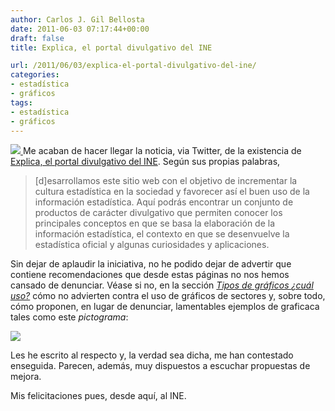 ```yaml
---
author: Carlos J. Gil Bellosta
date: 2011-06-03 07:17:44+00:00
draft: false
title: Explica, el portal divulgativo del INE

url: /2011/06/03/explica-el-portal-divulgativo-del-ine/
categories:
- estadística
- gráficos
tags:
- estadística
- gráficos
---
```


[![](/wp-uploads/2011/06/explica_ine.png#center)
](/wp-uploads/2011/06/explica_ine.png#center)Me acaban de hacer llegar la noticia, via Twitter, de la existencia de [Explica, el portal divulgativo del INE](http://www.ine.es/explica/explica.htm). Según sus propias palabras,


> [d]esarrollamos este sitio web con el objetivo de incrementar la cultura estadística en la sociedad y favorecer así el buen uso de la información estadística.
Aquí podrás encontrar un conjunto de productos de carácter divulgativo que permiten conocer los principales conceptos en que se basa la elaboración de la información estadística, el contexto en que se desenvuelve la estadística oficial y algunas curiosidades y aplicaciones.

Sin dejar de aplaudir la iniciativa, no he podido dejar de advertir que contiene recomendaciones que desde estas páginas no nos hemos cansado de denunciar. Véase si no, en la sección [_Tipos de gráficos ¿cuál uso?_](http://www.ine.es/explica/explica_pasos_tipos_graficos.htm) cómo no advierten contra el uso de gráficos de sectores y, sobre todo, cómo proponen, en lugar de denunciar, lamentables ejemplos de graficaca tales como este _pictograma_:

[![](/wp-uploads/2011/06/graficaca_ine.png#center)
](/wp-uploads/2011/06/graficaca_ine.png#center)

Les he escrito al respecto y, la verdad sea dicha, me han contestado enseguida. Parecen, además, muy dispuestos a escuchar propuestas de mejora.

Mis felicitaciones pues, desde aquí, al INE.
